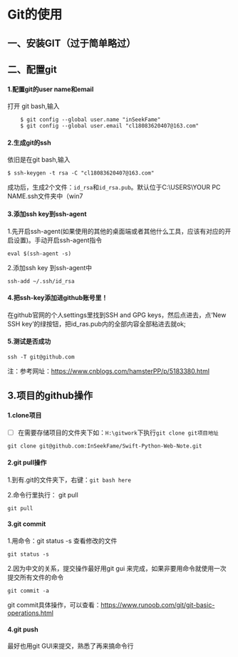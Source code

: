 # Git的使用

## 一、安装GIT（过于简单略过）

## 二、配置git

#### 1.配置git的user name和email

打开 git bash,输入

```
    $ git config --global user.name "inSeekFame"
    $ git config --global user.email "cl18083620407@163.com"
```

#### 2.生成git的ssh

依旧是在git bash,输入

```
$ ssh-keygen -t rsa -C "cl18083620407@163.com"
```

成功后，生成2个文件：`id_rsa`和`id_rsa.pub`。默认位于C:\USERS\YOUR PC NAME\.ssh文件夹中（win7

#### 3.添加ssh key到ssh-agent

1.先开启ssh-agent(如果使用的其他的桌面端或者其他什么工具，应该有对应的开启设置)。手动开启ssh-agent指令

```
eval $(ssh-agent -s)
```

2.添加ssh key 到ssh-agent中

```
ssh-add ~/.ssh/id_rsa
```

#### 4.把ssh-key添加进github账号里！

在github官网的个人settings里找到SSH and GPG keys，然后点进去，点‘New SSH key’的绿按钮，把id_ras.pub内的全部内容全部粘进去就ok;

#### 5.测试是否成功

```
ssh -T git@github.com
```

注：参考网址：https://www.cnblogs.com/hamsterPP/p/5183380.html



## 3.项目的github操作

#### 1.clone项目

- [ ] 在需要存储项目的文件夹下如：`H:\gitwork`下执行`git clone git项目地址`

```
git clone git@github.com:InSeekFame/Swift-Python-Web-Note.git
```

#### 2.git pull操作

1.到有.git的文件夹下，右键：`git bash here`

2.命令行里执行： git pull

```
git pull
```

#### 3.git commit

1.用命令：git status -s 查看修改的文件

```
git status -s
```

2.因为中文的关系，提交操作最好用git gui 来完成，如果非要用命令就使用一次提交所有文件的命令

```
git commit -a
```

git commit具体操作，可以查看：https://www.runoob.com/git/git-basic-operations.html

#### 4.git push

最好也用git GUI来提交，熟悉了再来搞命令行